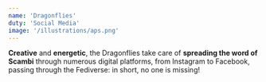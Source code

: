 ```yaml
---
name: 'Dragonflies'
duty: 'Social Media'
image: '/illustrations/aps.png'
---
```


**Creative** and **energetic**, the Dragonflies take care of **spreading the word of Scambi** through numerous digital platforms, from Instagram to Facebook, passing through the Fediverse: in short, no one is missing!
